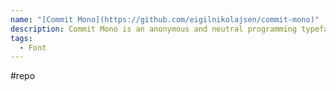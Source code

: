 ```yaml
---
name: "[Commit Mono](https://github.com/eigilnikolajsen/commit-mono)"
description: Commit Mono is an anonymous and neutral programming typeface.
tags:
  - Font
---
```

#repo